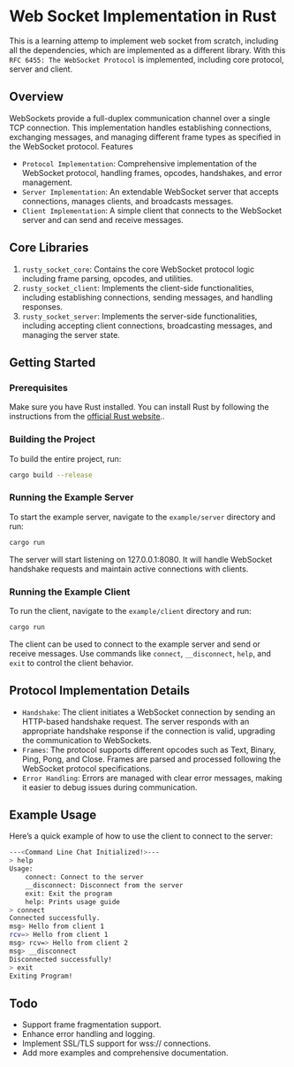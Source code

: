 # Web Socket Implementation in Rust
This is a learning attemp to implement web socket from scratch, including all the dependencies, which are implemented as a different library. With this `RFC 6455: The WebSocket Protocol` is implemented, including core protocol, server and client.

## Overview

WebSockets provide a full-duplex communication channel over a single TCP connection. This implementation handles establishing connections, exchanging messages, and managing different frame types as specified in the WebSocket protocol.
Features

- `Protocol Implementation`: Comprehensive implementation of the WebSocket protocol, handling frames, opcodes, handshakes, and error management.
- `Server Implementation`: An extendable WebSocket server that accepts connections, manages clients, and broadcasts messages.
- `Client Implementation`: A simple client that connects to the WebSocket server and can send and receive messages.

## Core Libraries

1. `rusty_socket_core`: Contains the core WebSocket protocol logic including frame parsing, opcodes, and utilities.
2. `rusty_socket_client`: Implements the client-side functionalities, including establishing connections, sending messages, and handling responses.
3. `rusty_socket_server`: Implements the server-side functionalities, including accepting client connections, broadcasting messages, and managing the server state.

## Getting Started

### Prerequisites

Make sure you have Rust installed. You can install Rust by following the instructions from the [official Rust website](https://www.rust-lang.org/learn/get-started)..

### Building the Project
To build the entire project, run:
```bash
cargo build --release
```

### Running the Example Server
To start the example server, navigate to the `example/server` directory and run:
```bash
cargo run
```
The server will start listening on 127.0.0.1:8080. It will handle WebSocket handshake requests and maintain active connections with clients.

### Running the Example Client
To run the client, navigate to the `example/client` directory and run:
```bash
cargo run
```
The client can be used to connect to the example server and send or receive messages. Use commands like `connect`, `__disconnect`, `help`, and `exit` to control the client behavior.

## Protocol Implementation Details

- `Handshake`: The client initiates a WebSocket connection by sending an HTTP-based handshake request. The server responds with an appropriate handshake response if the connection is valid, upgrading the communication to WebSockets.
- `Frames`: The protocol supports different opcodes such as Text, Binary, Ping, Pong, and Close. Frames are parsed and processed following the WebSocket protocol specifications.
- `Error Handling`: Errors are managed with clear error messages, making it easier to debug issues during communication.

## Example Usage

Here’s a quick example of how to use the client to connect to the server:
```bash
---<Command Line Chat Initialized!>---
> help
Usage:
	connect: Connect to the server
	__disconnect: Disconnect from the server
	exit: Exit the program
	help: Prints usage guide
> connect
Connected successfully.
msg> Hello from client 1
rcv=> Hello from client 1
msg> rcv=> Hello from client 2
msg> __disconnect
Disconnected successfully!
> exit
Exiting Program!
```

## Todo
- Support frame fragmentation support.
- Enhance error handling and logging.
- Implement SSL/TLS support for wss:// connections.
- Add more examples and comprehensive documentation.